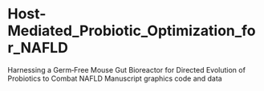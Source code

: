 # Host-Mediated_Probiotic_Optimization_for_NAFLD
Harnessing a Germ‑Free Mouse Gut Bioreactor for Directed Evolution of Probiotics to Combat NAFLD
Manuscript graphics code and data
